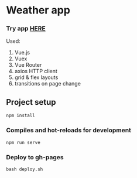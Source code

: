 # Weather app

### Try app [HERE](https://andrevwv.github.io/weather/)

Used:

1. Vue.js
2. Vuex
3. Vue Router
4. axios HTTP client
5. grid & flex layouts
6. transitions on page change

## Project setup

```
npm install
```

### Compiles and hot-reloads for development

```
npm run serve
```

### Deploy to gh-pages

```
bash deploy.sh
```
